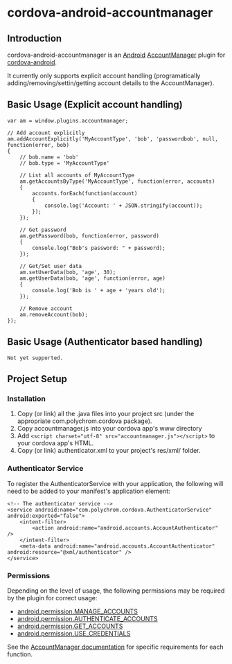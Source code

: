 cordova-android-accountmanager
==============================

Introduction
------------

cordova-android-accountmanager is an [Android](https://github.com/android) [AccountManager](http://developer.android.com/reference/android/accounts/AccountManager.html) plugin for [cordova-android](https://github.com/apache/cordova-android).

It currently only supports explicit account handling (programatically adding/removing/settin/getting account details to the AccountManager).


Basic Usage (Explicit account handling)
-------

	var am = window.plugins.accountmanager;

	// Add account explicitly
	am.addAccountExplicitly('MyAccountType', 'bob', 'passwordbob', null, function(error, bob)
	{
		// bob.name = 'bob'
		// bob.type = 'MyAccountType'

		// List all accounts of MyAccountType
		am.getAccountsByType('MyAccountType', function(error, accounts)
		{
			accounts.forEach(function(account)
			{
				console.log('Account: ' + JSON.stringify(account));
			});
		});

		// Get password
		am.getPassword(bob, function(error, password)
		{
			console.log("Bob's password: " + password);
		});

		// Get/Set user data
		am.setUserData(bob, 'age', 30);
		am.getUserData(bob, 'age', function(error, age)
		{
			console.log('Bob is ' + age + 'years old');
		});

		// Remove account
		am.removeAccount(bob);
	});

Basic Usage (Authenticator based handling)
-----

	Not yet supported.


Project Setup
-------------

### Installation

1. Copy (or link) all the .java files into your project src (under the appropriate com.polychrom.cordova package).
2. Copy accountmanager.js into your cordova app's www directory
3. Add `<script charset="utf-8" src="accountmanager.js"></script>` to your cordova app's HTML.
4. Copy (or link) authenticator.xml to your project's res/xml/ folder.

### Authenticator Service

To register the AuthenticatorService with your application, the following will need to be added to your manifest's application element:

	<!-- The authenticator service -->
	<service android:name="com.polychrom.cordova.AuthenticatorService" android:exported="false">
		<intent-filter>
			<action android:name="android.accounts.AccountAuthenticator" />
		</intent-filter>
		<meta-data android:name="android.accounts.AccountAuthenticator" android:resource="@xml/authenticator" />
	</service>

### Permissions

Depending on the level of usage, the following permissions may be required by the plugin for correct usage:

 * [android.permission.MANAGE_ACCOUNTS](http://developer.android.com/reference/android/Manifest.permission.html#MANAGE_ACCOUNTS)
 * [android.permission.AUTHENTICATE_ACCOUNTS](http://developer.android.com/reference/android/Manifest.permission.html#AUTHENTICATE_ACCOUNTS)
 * [android.permission.GET_ACCOUNTS](http://developer.android.com/reference/android/Manifest.permission.html#GET_ACCOUNTS)
 * [android.permission.USE_CREDENTIALS](http://developer.android.com/reference/android/Manifest.permission.html#USE_CREDENTIALS)

See the [AccountManager documentation](http://developer.android.com/reference/android/accounts/AccountManager.html) for specific requirements for each function.